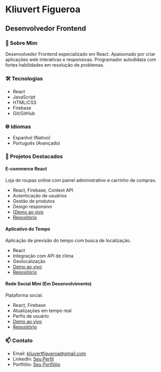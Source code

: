 # Kliuvert Figueroa
## Desenvolvedor Frontend

### 👋 Sobre Mim
Desenvolvedor Frontend especializado em React. Apaixonado por criar aplicações web interativas e responsivas. Programador autodidata com fortes habilidades em resolução de problemas.

### 🛠️ Tecnologias
- React
- JavaScript
- HTML/CSS
- Firebase
- Git/GitHub

### 🌐 Idiomas
- Espanhol (Nativo)
- Português (Avançado)

### 📱 Projetos Destacados

#### E-commerce React
Loja de roupas online com painel administrativo e carrinho de compras.
- React, Firebase, Context API
- Autenticação de usuários
- Gestão de produtos
- Design responsivo
- [[Demo ao vivo](https://kliuvertsk.github.io/tienda-online/#/)
- [Repositório](https://github.com/kliuverTsk/tienda-online)

#### Aplicativo do Tempo
Aplicação de previsão do tempo com busca de localização.
- React
- Integração com API de clima
- Geolocalização
- [Demo ao vivo](https://kliuvertsk.github.io/clima/)
- [Repositório](https://github.com/kliuverTsk/clima)

#### Rede Social Mini (Em Desenvolvimento)
Plataforma social.
- React, Firebase
- Atualizações em tempo real
- Perfis de usuário 
- [Demo ao vivo](https://kliuvertsk.github.io/mini-red-social/#/)
- [Repositório](https://github.com/kliuverTsk/mini-red-social)

### 📫 Contato
- Email: kliuvertfigueroa@gmail.com
- LinkedIn: [Seu Perfil](https://br.linkedin.com/in/kliuvert-figueroa-77b2ab292)
- Portfólio: [Seu Portfólio](https://kliuvertsk.github.io/portfolio/)
